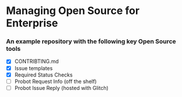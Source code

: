 # Managing Open Source for Enterprise


### An example repository with the following key Open Source tools

- [x] CONTRIBTING.md
- [x] Issue templates
- [x] Required Status Checks
- [ ] Probot Request Info (off the shelf)
- [ ] Probot Issue Reply (hosted with Glitch)
